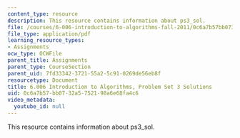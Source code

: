 ```yaml
---
content_type: resource
description: This resource contains information about ps3_sol.
file: /courses/6-006-introduction-to-algorithms-fall-2011/0c6a7b57bb0732a5752198a6e68fa4c6_MIT6_006F11_ps3_sol.pdf
file_type: application/pdf
learning_resource_types:
- Assignments
ocw_type: OCWFile
parent_title: Assignments
parent_type: CourseSection
parent_uid: 7fd33342-3721-55a2-5c91-0269de56eb8f
resourcetype: Document
title: 6.006 Introduction to Algorithms, Problem Set 3 Solutions
uid: 0c6a7b57-bb07-32a5-7521-98a6e68fa4c6
video_metadata:
  youtube_id: null
---
```

This resource contains information about ps3_sol.

